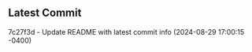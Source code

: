 
## Latest Commit
7c27f3d - Update README with latest commit info (2024-08-29 17:00:15 -0400) <Yunxi-Zhou>
